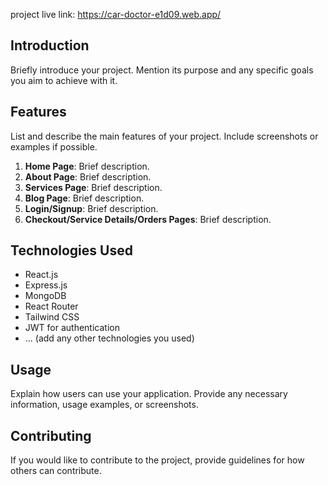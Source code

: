 project live link: https://car-doctor-e1d09.web.app/ 
 ## Introduction
Briefly introduce your project. Mention its purpose and any specific goals you aim to achieve with it.

## Features
List and describe the main features of your project. Include screenshots or examples if possible.

1. **Home Page**: Brief description.
2. **About Page**: Brief description.
3. **Services Page**: Brief description.
4. **Blog Page**: Brief description.
5. **Login/Signup**: Brief description.
6. **Checkout/Service Details/Orders Pages**: Brief description.

## Technologies Used
- React.js
- Express.js
- MongoDB
- React Router
- Tailwind CSS
- JWT for authentication
- ... (add any other technologies you used)



## Usage
Explain how users can use your application. Provide any necessary information, usage examples, or screenshots.

## Contributing
If you would like to contribute to the project, provide guidelines for how others can contribute.

